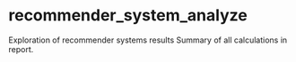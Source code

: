 # recommender_system_analyze
Exploration of recommender systems results
Summary of all calculations in report. 
